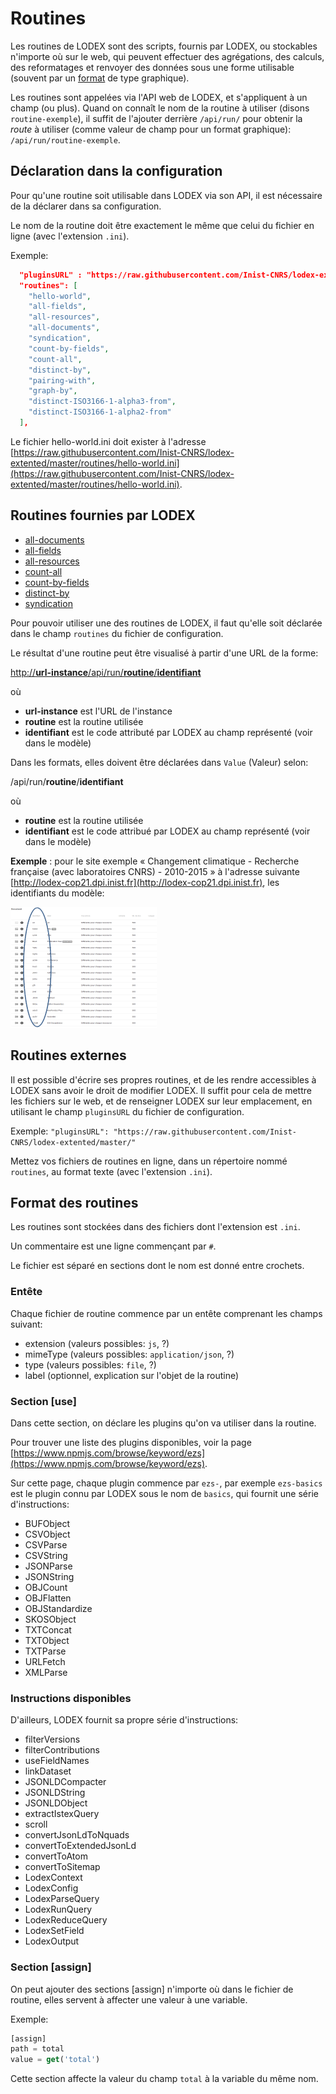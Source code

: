 # Routines

Les routines de LODEX sont des scripts, fournis par LODEX, ou stockables n'importe où sur le web, qui peuvent effectuer des agrégations, des calculs, des reformatages et renvoyer des données sous une forme utilisable \(souvent par un [format](/Administration/Modèle/Format/README.md) de type graphique\).

Les routines sont appelées via l'API web de LODEX, et s'appliquent à un champ \(ou plus\). Quand on connaît le nom de la routine à utiliser \(disons `routine-exemple`\), il suffit de l'ajouter derrière `/api/run/` pour obtenir la _route_ à utiliser \(comme valeur de champ pour un format graphique\): `/api/run/routine-exemple`.

## Déclaration dans la configuration

Pour qu'une routine soit utilisable dans LODEX via son API, il est nécessaire de la déclarer dans sa configuration.

Le nom de la routine doit être exactement le même que celui du fichier en ligne \(avec l'extension `.ini`\).

Exemple:

```json
  "pluginsURL" : "https://raw.githubusercontent.com/Inist-CNRS/lodex-extented/master/",
  "routines": [
    "hello-world",
    "all-fields",
    "all-resources",
    "all-documents",
    "syndication",
    "count-by-fields",
    "count-all",
    "distinct-by",
    "pairing-with",
    "graph-by",
    "distinct-ISO3166-1-alpha3-from",
    "distinct-ISO3166-1-alpha2-from"
  ],
```

Le fichier hello-world.ini doit exister à l'adresse [https://raw.githubusercontent.com/Inist-CNRS/lodex-extented/master/routines/hello-world.ini](https://raw.githubusercontent.com/Inist-CNRS/lodex-extented/master/routines/hello-world.ini).

## Routines fournies par LODEX

* [all-documents](/Configuration/routines/AllDocuments.md)
* [all-fields](/Configuration/routines/AllFields.md)
* [all-resources](/Configuration/routines/AllResources.md)
* [count-all](/Configuration/routines/CountAll.md)
* [count-by-fields](/Configuration/routines/CountByFields.md)
* [distinct-by](/Configuration/routines/DistinctBy.md)
* [syndication](/Configuration/routines/Syndication.md)

Pour pouvoir utiliser une des routines de LODEX, il faut qu'elle soit déclarée dans le champ `routines` du fichier de configuration.

Le résultat d'une routine peut être visualisé à partir d'une URL de la forme:

[http://**url-instance**/api/run/**routine**/**identifiant**](http://url-instance/api/run/routine/identifiant)

où

* **url-instance** est l'URL de l'instance
* **routine** est la routine utilisée
* **identifiant** est le code attributé par LODEX au champ représenté \(voir dans le modèle\)

Dans les formats, elles doivent être déclarées dans `Value` \(Valeur\) selon:

/api/run/**routine**/**identifiant**

où

* **routine** est la routine utilisée
* **identifiant** est le code attribué par LODEX au champ représenté \(voir dans le modèle\)

**Exemple** : pour le site exemple « Changement climatique - Recherche française \(avec laboratoires CNRS\) - 2010-2015 » à l'adresse suivante [http://lodex-cop21.dpi.inist.fr](http://lodex-cop21.dpi.inist.fr), les identifiants du modèle:

![](/assets/ModeleIdentifiants.png)

## Routines externes

Il est possible d'écrire ses propres routines, et de les rendre accessibles à LODEX sans avoir le droit de modifier LODEX. Il suffit pour cela de mettre les fichiers sur le web, et de renseigner LODEX sur leur emplacement, en utilisant le champ `pluginsURL` du fichier de configuration.

Exemple: `"pluginsURL": "https://raw.githubusercontent.com/Inist-CNRS/lodex-extented/master/"`

Mettez vos fichiers de routines en ligne, dans un répertoire nommé `routines`, au format texte \(avec l'extension `.ini`\).

## Format des routines

Les routines sont stockées dans des fichiers dont l'extension est `.ini`.

Un commentaire est une ligne commençant par `#`.

Le fichier est séparé en sections dont le nom est donné entre crochets.

### Entête

Chaque fichier de routine commence par un entête comprenant les champs suivant:

* extension \(valeurs possibles: `js`, ?\)
* mimeType \(valeurs possibles: `application/json`, ?\)
* type \(valeurs possibles: `file`, ?\)
* label \(optionnel, explication sur l'objet de la routine\)

### Section \[use\]

Dans cette section, on déclare les plugins qu'on va utiliser dans la routine.

Pour trouver une liste des plugins disponibles, voir la page [https://www.npmjs.com/browse/keyword/ezs](https://www.npmjs.com/browse/keyword/ezs).

Sur cette page, chaque plugin commence par `ezs-`, par exemple `ezs-basics` est le plugin connu par LODEX sous le nom  de `basics`, qui fournit une série d'instructions:

* BUFObject
* CSVObject
* CSVParse
* CSVString
* JSONParse
* JSONString
* OBJCount
* OBJFlatten
* OBJStandardize
* SKOSObject
* TXTConcat
* TXTObject
* TXTParse
* URLFetch
* XMLParse

### Instructions disponibles

D'ailleurs, LODEX fournit sa propre série d'instructions:

* filterVersions
* filterContributions
* useFieldNames
* linkDataset
* JSONLDCompacter
* JSONLDString
* JSONLDObject
* extractIstexQuery
* scroll
* convertJsonLdToNquads
* convertToExtendedJsonLd
* convertToAtom
* convertToSitemap
* LodexContext
* LodexConfig
* LodexParseQuery
* LodexRunQuery
* LodexReduceQuery
* LodexSetField
* LodexOutput

### Section \[assign\]

On peut ajouter des sections \[assign\] n'importe où dans le fichier de routine, elles servent à affecter une valeur à une variable.

Exemple:

```js
[assign]
path = total
value = get('total')
```

Cette section affecte la valeur du champ `total` à la variable du même nom.

